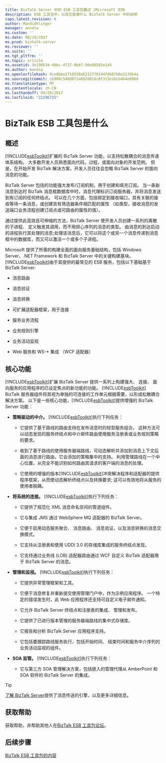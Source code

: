 ```yaml
---
title: BizTalk Server 中的 ESB 工具包概述 |Microsoft 文档
description: ESB 工具包中，以及它能做什么 BizTalk Server 中的说明
caps.latest.revision: 6
author: MandiOhlinger
manager: anneta
ms.custom: ''
ms.date: 08/10/2017
ms.prod: biztalk-server
ms.reviewer: ''
ms.suite: ''
ms.tgt_pltfrm: ''
ms.topic: article
ms.assetid: 3e190b34-40bc-4f27-9b4f-56e98591e1d4
ms.author: mandia
ms.openlocfilehash: 9ce0bbe3710530a63127701447db87b0a3135b4a
ms.sourcegitcommit: cb908c540d8f1a692d01dc8f313e16cb4b4e696d
ms.translationtype: MT
ms.contentlocale: zh-CN
ms.lasthandoff: 09/20/2017
ms.locfileid: "22296725"
---
```

# <a name="what-is-the-biztalk-esb-toolkit"></a>BizTalk ESB 工具包是什么

## <a name="overview"></a>概述
[!INCLUDE[esbToolkit](../includes/esbtoolkit-md.md)]扩展的 BizTalk Server 功能，以支持松散耦合的消息传递体系结构。 大多数开发人员熟悉面向代码，过程，或面向对象的开发范例。 但是，在开始开发 BizTalk 解决方案，开发人员往往会忽略 BizTalk Server 的面向消息的功能。  
  
 BizTalk Server 包括的功能强大发布/订阅机制，用于创建和填充订阅。 当一条新消息到达时 BizTalk 消息框数据库中时，消息代理标识订阅服务器，并将消息发送到有订阅的任何终结点。 可以在几个方面，包括绑定到接收端口，具有关联的接收等待一条消息，或创建具有筛选器条件相匹配的属性 （如类型，接收消息的发送端口业务流程创建订阅点或可路由的属性的值）。  
  
 通过提供此高效且可伸缩的方法，BizTalk Server 使开发人员创建一系列的离散的子进程、 定义触发其调用，而不用担心序列的消息的类型。 由消息的到达启动的进程执行其处理的消息;处理该消息后，它可以将这个或另一个消息传递到消息框中的数据库，而又可以激活一个或多个子进程。  
  
 Microsoft 提供了所需的构建全面的面向服务基础结构，包括 Windows Server、.NET Framework 和 BizTalk Server 中的关键构建基块。 [!INCLUDE[esbToolkit](../includes/esbtoolkit-md.md)]由于其提供的最常见的 ESB 服务，包括以下基础基于 BizTalk Server:  
  
-   消息路由  
  
-   消息验证  
  
-   消息转换  
  
-   可扩展适配器框架，用于连接  
  
-   服务业务流程  
  
-   业务规则引擎  
  
-   业务活动监视  
  
-   Web 服务和 WS-* 集成 （WCF 适配器）  

## <a name="core-capabilities"></a>核心功能  
 [!INCLUDE[esbToolkit](../includes/esbtoolkit-md.md)]扩展 BizTalk Server 提供一系列上构建强大、 连接、 面向服务的应用程序的已设定焦点的新功能的功能。 [!INCLUDE[esbToolkit](../includes/esbtoolkit-md.md)] BizTalk 服务器组件将其视为单独的可连接的工作单元根据需要，以形成松散耦合解决方案。 以下是一些核心功能，[!INCLUDE[esbToolkit](../includes/esbtoolkit-md.md)]提供增强的 BizTalk Server 功能：  
  
-   **策略驱动的中介。** [!INCLUDE[esbToolkit](../includes/esbtoolkit-md.md)]执行下列任务：  
  
    -   它提供了基于路线的路由支持在发布消息时的轻型服务组合。 这种方法可以动态发现的服务终结点和中介邮件路由使用服务注册表或业务规则策略的要求。  
  
    -   收到了基于路线的使用服务器端路线，可动态解析并添加到消息上下文后面的消息进行路由，它会添加的策略集中的支持。 利用管理路线在一个中心位置，从完全不能识别如何路由其请求的客户端的消息的处理。  
  
    -   它使用的增强的版本[!INCLUDE[esbToolkit](../includes/esbtoolkit-md.md)]冲突解决程序和适配器的提供程序框架，从而使动态解析终结点以及转换要求; 这可以有效地将从服务的使用者脱耦。  
  
-   **将系统的连接。** [!INCLUDE[esbToolkit](../includes/esbtoolkit-md.md)]执行下列任务：  
  
    -   它提供了规范化 XML 消息命名空间的管道组件。  
  
    -   它与集成 JMS 通过 WebSphere MQ 适配器的 BizTalk Server。  
  
    -   它便于启用动态服务聚合、 消息路由、 消息验证，以及消息转换的消息交换模式。  
  
    -   它支持从注册表和使用 UDDI 3.0 的存储库集成的服务终结点发现。  
  
    -   它支持通过业务线 (LOB) 适配器路由通过 WCF 自定义 BizTalk 适配器用于 BizTalk Server 的消息。  
  
-   **管理和监视。** [!INCLUDE[esbToolkit](../includes/esbtoolkit-md.md)]执行下列任务：  
  
    -   它提供异常管理框架和工具。  
  
    -   它便于消息修复并重新提交使用管理门户中，作为示例应用程序。 一个特定的错误发生时，此 Web 应用程序还支持可自定义电子邮件通知。  
  
    -   它允许 BizTalk Server 终结点和注册表的集成、 管理和发布。  
  
    -   它提供了已进行版本管理的服务器端路线的集中式存储库。  
  
    -   它报告和分析 BizTalk Server 应用程序支持。  
  
    -   它包括要跟踪路线服务执行，包括开始时间、 结束时间和服务中介序列的业务活动监视的组件。  
  
-   **SOA 监管。** [!INCLUDE[esbToolkit](../includes/esbtoolkit-md.md)]执行下列任务：  
  
    -   它与第三方 SOA 管理解决方案，包括嵌入的管理代理从 AmberPoint 和 SOA 软件的 BizTalk Server 的集成。  

> [!TIP]
> [了解 BizTalk Server](../core/understanding-biztalk-server.md)提供了消息传送的引擎，以及更多详细信息。

## <a name="get-some-help"></a>获取帮助
获取帮助，并帮助其他人在[BizTalk ESB 工具包论坛](http://go.microsoft.com/fwlink/?LinkID=185951&clcid=0x409)。

## <a name="next-steps"></a>后续步骤
[BizTalk ESB 工具包的内容](contents-of-the-biztalk-esb-toolkit.md)  

